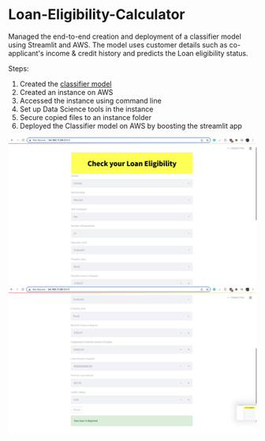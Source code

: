 # Loan-Eligibility-Calculator
Managed the end-to-end creation and deployment of a classifier model using Streamlit and AWS. The model uses customer details such as co-applicant's income &amp; credit history and predicts the Loan eligibility status.

Steps:
1. Created the [classifier model](https://github.com/MansiSharma98/Loan-Eligibility-Calculator/blob/9777fbb71921185662e58d29de96e17258ad3c98/Loan_acceptance_calculator_model_deployment-2.ipynb)
2. Created an instance on AWS
3. Accessed the instance using command line
4. Set up Data Science tools in the instance
5. Secure copied files to an instance folder
6. Deployed the Classifier model on AWS by boosting the streamlit app

![alt text](https://github.com/MansiSharma98/Loan-Eligibility-Calculator/blob/a8c938adf43dbec01f1f8325fbe316897181e687/edit%20ss.jpeg)
![alt text](https://github.com/MansiSharma98/Loan-Eligibility-Calculator/blob/a8c938adf43dbec01f1f8325fbe316897181e687/edit%20ss1.jpeg)
